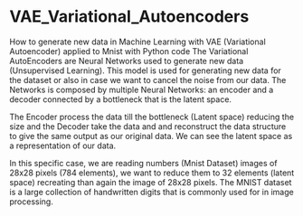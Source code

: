 # VAE_Variational_Autoencoders

How to generate new data in Machine Learning with VAE (Variational Autoencoder) applied to Mnist with Python code
The Variational AutoEncoders are Neural Networks used to generate new data (Unsupervised Learning). This model is used for generating new data for the dataset or also in case we want to cancel the noise from our data. The Networks is composed by multiple Neural Networks: an encoder and a decoder connected by a bottleneck that is the latent space.

The Encoder process the data till the bottleneck (Latent space) reducing the size and the Decoder take the data and and reconstruct the data structure to give the same output as our original data. We can see the latent space as a representation of our data.

In this specific case, we are reading numbers (Mnist Dataset) images of 28x28 pixels (784 elements), we want to reduce them to 32 elements (latent space) recreating than again the image of 28x28 pixels.
The MNIST dataset is a large collection of handwritten digits that is commonly used for in image processing.
